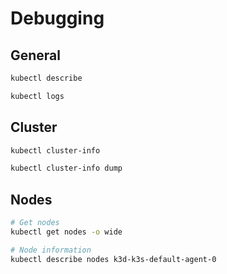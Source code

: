 # Debugging

## General

```bash
kubectl describe

kubectl logs
```

## Cluster

```bash
kubectl cluster-info

kubectl cluster-info dump
```

## Nodes

```bash
# Get nodes
kubectl get nodes -o wide

# Node information
kubectl describe nodes k3d-k3s-default-agent-0
```
